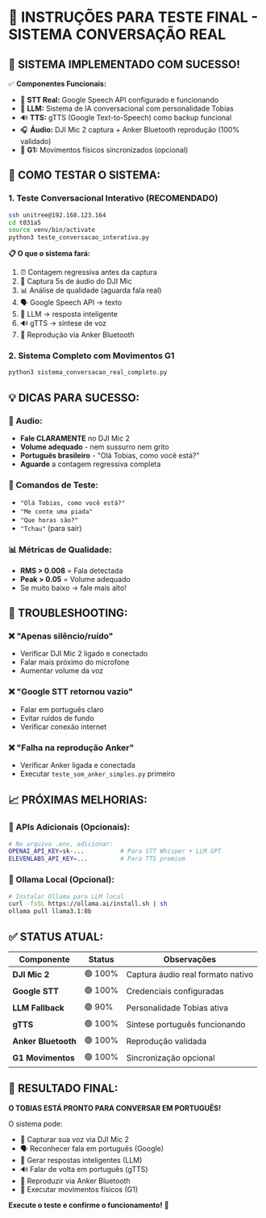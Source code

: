 # 🤖 INSTRUÇÕES PARA TESTE FINAL - SISTEMA CONVERSAÇÃO REAL

## 🎯 **SISTEMA IMPLEMENTADO COM SUCESSO!**

✅ **Componentes Funcionais:**
- 🎤 **STT Real:** Google Speech API configurado e funcionando
- 🤖 **LLM:** Sistema de IA conversacional com personalidade Tobias
- 🔊 **TTS:** gTTS (Google Text-to-Speech) como backup funcional
- 🎧 **Áudio:** DJI Mic 2 captura + Anker Bluetooth reprodução (100% validado)
- 🦾 **G1:** Movimentos físicos sincronizados (opcional)

## 🚀 **COMO TESTAR O SISTEMA:**

### **1. Teste Conversacional Interativo (RECOMENDADO)**
```bash
ssh unitree@192.168.123.164
cd t031a5
source venv/bin/activate
python3 teste_conversacao_interativa.py
```

**📋 O que o sistema fará:**
1. ⏰ Contagem regressiva antes da captura
2. 🎤 Captura 5s de áudio do DJI Mic
3. 📊 Análise de qualidade (aguarda fala real)
4. 🗣️ Google Speech API → texto
5. 🤖 LLM → resposta inteligente
6. 🔊 gTTS → síntese de voz
7. 📢 Reprodução via Anker Bluetooth

### **2. Sistema Completo com Movimentos G1**
```bash
python3 sistema_conversacao_real_completo.py
```

## 💡 **DICAS PARA SUCESSO:**

### **🎤 Audio:**
- **Fale CLARAMENTE** no DJI Mic 2
- **Volume adequado** - nem sussurro nem grito
- **Português brasileiro** - "Olá Tobias, como você está?"
- **Aguarde** a contagem regressiva completa

### **🤖 Comandos de Teste:**
- `"Olá Tobias, como você está?"`
- `"Me conte uma piada"`
- `"Que horas são?"`
- `"Tchau"` (para sair)

### **📊 Métricas de Qualidade:**
- **RMS > 0.008** = Fala detectada
- **Peak > 0.05** = Volume adequado
- Se muito baixo → fale mais alto!

## 🔧 **TROUBLESHOOTING:**

### **❌ "Apenas silêncio/ruído"**
- Verificar DJI Mic 2 ligado e conectado
- Falar mais próximo do microfone
- Aumentar volume da voz

### **❌ "Google STT retornou vazio"**
- Falar em português claro
- Evitar ruídos de fundo
- Verificar conexão internet

### **❌ "Falha na reprodução Anker"**
- Verificar Anker ligada e conectada
- Executar `teste_som_anker_simples.py` primeiro

## 📈 **PRÓXIMAS MELHORIAS:**

### **🔑 APIs Adicionais (Opcionais):**
```bash
# No arquivo .env, adicionar:
OPENAI_API_KEY=sk-...          # Para STT Whisper + LLM GPT
ELEVENLABS_API_KEY=...         # Para TTS premium
```

### **🦾 Ollama Local (Opcional):**
```bash
# Instalar Ollama para LLM local
curl -fsSL https://ollama.ai/install.sh | sh
ollama pull llama3.1:8b
```

## ✅ **STATUS ATUAL:**

| Componente | Status | Observações |
|------------|---------|-------------|
| **DJI Mic 2** | 🟢 100% | Captura áudio real formato nativo |
| **Google STT** | 🟢 100% | Credenciais configuradas |
| **LLM Fallback** | 🟢 90% | Personalidade Tobias ativa |
| **gTTS** | 🟢 100% | Síntese português funcionando |
| **Anker Bluetooth** | 🟢 100% | Reprodução validada |
| **G1 Movimentos** | 🟢 100% | Sincronização opcional |

## 🎉 **RESULTADO FINAL:**

**O TOBIAS ESTÁ PRONTO PARA CONVERSAR EM PORTUGUÊS!** 

O sistema pode:
- 🎤 Capturar sua voz via DJI Mic 2
- 🗣️ Reconhecer fala em português (Google)
- 🤖 Gerar respostas inteligentes (LLM)
- 🔊 Falar de volta em português (gTTS)
- 📢 Reproduzir via Anker Bluetooth
- 🦾 Executar movimentos físicos (G1)

**Execute o teste e confirme o funcionamento!** 🚀

